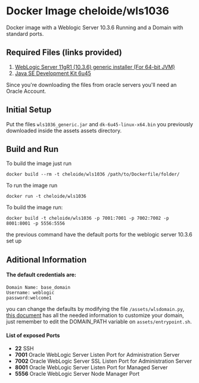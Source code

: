 # Docker Image cheloide/wls1036

Docker image with a Weblogic Server 10.3.6 Running and a Domain with standard ports.

Required Files (links provided)
------

1. [WebLogic Server 11gR1 (10.3.6) generic installer (For 64-bit JVM)](http://download.oracle.com/otn/nt/middleware/11g/wls/1036/wls1036_generic.jar)
1. [Java SE Development Kit 6u45](http://download.oracle.com/otn/java/jdk/6u45-b06/jdk-6u45-linux-x64.bin)

Since you're downloading the files from oracle servers you'll need an Oracle Account.

Initial Setup
------

Put the files `wls1036_generic.jar`  and `dk-6u45-linux-x64.bin` you previously downloaded inside the assets assets directory.


Build and Run
------

To build the image just run

```
docker build --rm -t cheloide/wls1036 /path/to/Dockerfile/folder/
```

To run the image run 
```
docker run -t cheloide/wls1036
```

To build the image run:
```
docker build -t cheloide/wls1036 -p 7001:7001 -p 7002:7002 -p 8001:8001 -p 5556:5556
```
the previous command have the default ports for the weblogic server 10.3.6 set up


Aditional Information
------

#### The default credentials are:
```
Domain Name: base_domain
Username: weblogic
password:welcome1
```

you can change the defaults by modifying the file `/assets/wlsdomain.py`, [this document](https://docs.oracle.com/middleware/1221/wls/WLSTG/domains.htm#WLSTG157)  has all the needed information to customize your domain, just remember to edit the DOMAIN_PATH variable on `assets/entrypoint.sh`.

#### List of exposed Ports

- **22** SSH
- **7001** Oracle WebLogic Server Listen Port for Administration Server
- **7002** Oracle WebLogic Server SSL Listen Port for Administration Server
- **8001** Oracle WebLogic Server Listen Port for Managed Server
- **5556** Oracle WebLogic Server Node Manager Port
